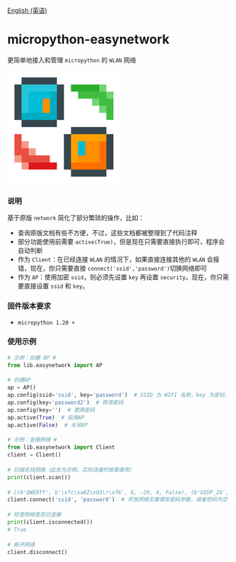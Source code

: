 [English (英语)](./README.md)
# micropython-easynetwork
更简单地接入和管理 `micropython` 的 `WLAN` 网络

![EasyNetwork](./EasyNetwork_256px.png)
### 说明
基于原版 `network` 简化了部分繁琐的操作，比如：
- 查询原版文档有些不方便，不过，这些文档都被整理到了代码注释
- 部分功能使用前需要 `active(True)`，但是现在只需要直接执行即可，程序会自动判断
- 作为 `Client`：在已经连接 `WLAN` 的情况下，如果直接连接其他的 `WLAN` 会报错，现在，你只需要直接 `connect('ssid','password')`切换网络即可
- 作为 `AP`：使用加密 `ssid`，则必须先设置 `key` 再设置 `security`。现在，你只需要直接设置 `ssid` 和 `key`。

### 固件版本要求
- `micropython 1.20 +`

### 使用示例
```python
# 示例：创建 AP #
from lib.easynetwork import AP

# 创建AP
ap = AP()
ap.config(ssid='ssid', key='password')  # SSID 为 WIFI 名称，key 为密码，不填写密码则为开放网络，填写自动设置为加密网络
ap.config(key='password2')  # 修改密码
ap.config(key='')  # 禁用密码
ap.active(True)  # 启用AP
ap.active(False)  # 关闭AP

# 示例：连接网络 #
from lib.easynetwork import Client
client = Client()

# 扫描无线网络（此处为示例，实际连接时按需使用）
print(client.scan())

# [(b'QWERTY', b'\xfc\xa0Z\x03\r\xf6', 6, -29, 4, False), (b'UIOP_2G', b'\x94\x83\xc4"(\xf5', 6, -30, 3, False)]
client.connect('ssid', 'password')  # 开放网络无需填写密码参数，或者密码为空

# 检查网络是否已连接
print(client.isconnected())
# True

# 断开网络
client.disconnect()
```
